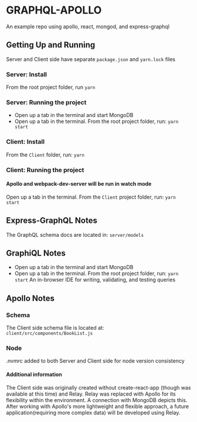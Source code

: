 # GRAPHQL-APOLLO
An example repo using apollo, react, mongod, and express-graphql

## Getting Up and Running
Server and Client side have separate `package.json` and `yarn.lock` files

### Server: Install
From the root project folder, run `yarn`

### Server: Running the project
- Open up a tab in the terminal and start MongoDB
- Open up a tab in the terminal. From the root project folder, run: `yarn start`

### Client: Install
From the `Client` folder, run: `yarn`

### Client: Running the project
#### Apollo and webpack-dev-server will be run in watch mode
Open up a tab in the terminal. From the `Client` project folder, run: `yarn start`

## Express-GraphQL Notes
The GraphQL schema docs are located in: `server/models`

## GraphiQL Notes
- Open up a tab in the terminal and start MongoDB
- Open up a tab in the terminal. From the root project folder, run: `yarn start`
An in-browser IDE for writing, validating, and testing queries

## Apollo Notes
[Getting started doc]:(https://www.apollographql.com/docs/apollo-server/v2/getting-started.html)

### Schema
The Client side schema file is located at: `client/src/components/BookList.js`

### Node
.nvmrc added to both Server and Client side for node version consistency

#### Additional information
The Client side was originally created without create-react-app (though was available at this time) and Relay. Relay was replaced with Apollo for its flexibility within the environment. A connection with MongoDB depicts this. After working with Apollo's more lightweight and flexible approach, a future application(requiring more complex data) will be developed using Relay.
